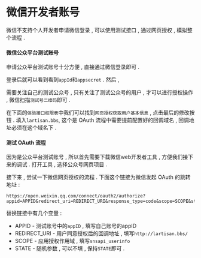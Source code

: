 # 微信开发者账号

微信不支持个人开发者申请微信登录 , 可以使用测试接口 , 通过网页授权 , 模拟整个流程 .

#### 微信公众平台测试账号

申请公众平台测试账号十分方便 , 直接通过微信登录即可 .

登录后就可以看到看到`appId`和`appsecret` . 然后 ,

需要关注自己的测试公众号 , 只有关注了测试公众号的用户 , 才可以进行授权操作 , 微信扫描`测试号二维码`即可 .

在下面的`体验接口权限表`中我们可以找到`网页授权获取用户基本信息` , 点击最后的修改按钮 . 填入`lartisan.bbs`, 这个是 OAuth 流程中需要提前配置好的回调域名 , 回调地址必须在这个域名下 .

#### 测试 OAuth 流程

因为是公众平台测试账号 , 所以首先需要下载微信web开发者工具 , 方便我们接下来的调试 . 打开工具 , 选择公众号网页项目 . 

接下来 , 尝试一下微信网页授权的流程 . 下面这个链接为微信发起 OAuth 的跳转地址 : 

```
https://open.weixin.qq.com/connect/oauth2/authorize?appid=APPID&redirect_uri=REDIRECT_URI&response_type=code&scope=SCOPE&state=STATE#wechat_redirect
```

替换链接中有几个变量 : 

* APPID - 测试账号中的`appID` , 填写自己账号的appID
* REDIRECT\_URI - 用户同意授权后的回调地址 , 填写`http://lartisan.bbs/`
* SCOPE - 应用授权作用域 , 填写`snsapi_userinfo`
* STATE - 随机参数 , 可以不填 , 保持`STATE`即可 . 



